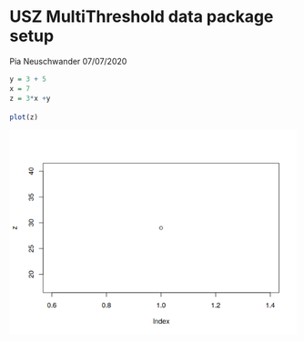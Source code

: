 USZ MultiThreshold data package setup
================
Pia Neuschwander
07/07/2020

``` r
y = 3 + 5
x = 7
z = 3*x +y

plot(z)
```

![](description_files/figure-gfm/unnamed-chunk-1-1.png)<!-- -->
